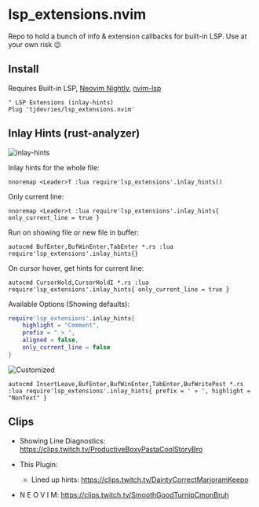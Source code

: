 # lsp_extensions.nvim

Repo to hold a bunch of info &amp; extension callbacks for built-in LSP. Use at your own risk :wink:

## Install

Requires Built-in LSP, [Neovim Nightly](https://github.com/neovim/neovim/releases/tag/nightly), [nvim-lsp](https://github.com/neovim/nvim-lsp)

```vimscript
" LSP Extensions (inlay-hints)
Plug 'tjdevries/lsp_extensions.nvim'
```

## Inlay Hints (rust-analyzer)

![inlay-hints](https://i.imgur.com/YsOfqOk.png)

Inlay hints for the whole file:

```vimscript
nnoremap <Leader>T :lua require'lsp_extensions'.inlay_hints()
```

Only current line:

```vimscript
nnoremap <Leader>t :lua require'lsp_extensions'.inlay_hints{ only_current_line = true }
```

Run on showing file or new file in buffer:

```vimscript
autocmd BufEnter,BufWinEnter,TabEnter *.rs :lua require'lsp_extensions'.inlay_hints{}
```

On cursor hover, get hints for current line:

```vimscript
autocmd CursorHold,CursorHoldI *.rs :lua require'lsp_extensions'.inlay_hints{ only_current_line = true }
```

Available Options (Showing defaults):

```lua
require'lsp_extensions'.inlay_hints{
	highlight = "Comment",
	prefix = " > ",
	aligned = false,
	only_current_line = false
}
```

![Customized](https://i.imgur.com/FRRas1c.png)

```vimscript
autocmd InsertLeave,BufEnter,BufWinEnter,TabEnter,BufWritePost *.rs :lua require'lsp_extensions'.inlay_hints{ prefix = ' » ', highlight = "NonText" }
```

## Clips

- Showing Line Diagnostics: https://clips.twitch.tv/ProductiveBoxyPastaCoolStoryBro

- This Plugin:

  - Lined up hints: https://clips.twitch.tv/DaintyCorrectMarjoramKeepo

- N E O V I M: https://clips.twitch.tv/SmoothGoodTurnipCmonBruh
